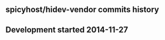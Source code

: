 spicyhost/hidev-vendor commits history
--------------------------------------

## Development started 2014-11-27


